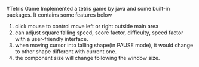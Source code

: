 #Tetris Game
Implemented a tetris game by java and some built-in packages. It contains some features below
1. click mouse to control move left or right outside main area
2. can adjust square falling speed, score factor, difficulty, speed factor with a user-friendly interface.
3. when moving cursor into falling shape(in PAUSE mode), it would change to other shape different with current one.
4. the component size will change following the window size.
